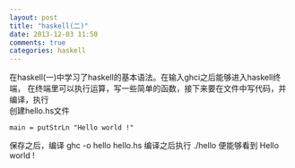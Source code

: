 ```yaml
---
layout: post
title: "haskell(二)"
date: 2013-12-03 11:50
comments: true
categories: haskell
---
```


在haskell(一)中学习了haskell的基本语法。在输入ghci之后能够进入haskell终端，
在终端里可以执行运算，写一些简单的函数，接下来要在文件中写代码，并编译，执行  
创建hello.hs文件
<!--more-->
    main = putStrLn "Hello world !"
保存之后，编译
    ghc -o hello hello.hs
编译之后执行
    ./hello
便能够看到
    Hello world !

